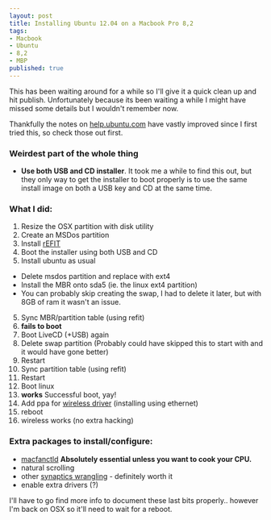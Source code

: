 ```yaml
---
layout: post
title: Installing Ubuntu 12.04 on a Macbook Pro 8,2
tags:
- Macbook
- Ubuntu
- 8,2
- MBP
published: true
---
```


This has been waiting around for a while so I'll give it a quick clean up and hit publish. Unfortunately because its been waiting a while I might have missed some details but I wouldn't remember now.

Thankfully the notes on [help.ubuntu.com](https://help.ubuntu.com/community/MacBookPro8-2/Oneiric) have vastly improved since I first tried this, so check those out first.

### Weirdest part of the whole thing

* **Use both USB and CD installer**.
It took me a while to find this out, but they only way to get the installer to boot properly is to use the same install image on both a USB key and CD at the same time.

### What I did:

1. Resize the OSX partition with disk utility
2. Create an MSDos partition
3. Install [rEFIT](http://refit.sourceforge.net/) 
3. Boot the installer using both USB and CD
4. Install ubuntu as usual
  * Delete msdos partition and replace with ext4
  * Install the MBR onto sda5 (ie. the linux ext4 partition)
  * You can probably skip creating the swap, I had to delete it later, but with 8GB of ram it wasn't an issue.
5. Sync MBR/partition table (using refit)
6. **fails to boot**
7. Boot LiveCD (+USB) again
8. Delete swap partition (Probably could have skipped this to start with and it would have gone better)
9. Restart
10. Sync partition table (using refit)
11. Restart
12. Boot linux
13. **works** Successful boot, yay!
14. Add ppa for [wireless driver](https://help.ubuntu.com/community/MacBookPro8-2/Oneiric#Wireless) (installing using ethernet)
15. reboot
16. wireless works (no extra hacking)

### Extra packages to install/configure:

* [macfanctld](https://help.ubuntu.com/community/MacBookPro8-2/Oneiric#Sensors)
  **Absolutely essential unless you want to cook your CPU.**
* natural scrolling
* other [synaptics wrangling](https://help.ubuntu.com/community/MacBookPro8-2/Oneiric#Touchpad) - definitely worth it
* enable extra drivers (?)

I'll have to go find more info to document these last bits properly.. however I'm back on OSX so it'll need to wait for a reboot.